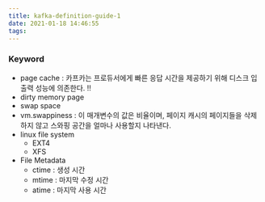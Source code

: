 ```yaml
---
title: kafka-definition-guide-1
date: 2021-01-18 14:46:55
tags:
---
```

### Keyword
- page cache : 카프카는 프로듀서에게 빠른 응답 시간을 제공하기 위해 디스크 입출력 성능에 의존한다. !!
- dirty memory page
- swap space
- vm.swappiness : 이 매개변수의 값은 비율이며, 페이지 캐시의 페이지들을 삭제하지 않고 스와핑 공간을 얼마나 사용할지 나타낸다.
- linux file system
  - EXT4 
  - XFS
- File Metadata
  - ctime : 생성 시간
  - mtime : 마지막 수정 시간
  - atime : 마지막 사용 시간  
